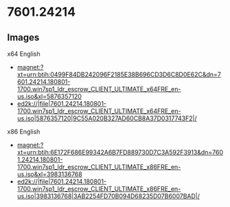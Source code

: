 # 7601.24214
## Images
x64 English
- [magnet:?xt=urn:btih:0499F84DB242096F2185E38B696CD3D6C8D0E62C&dn=7601.24214.180801-1700.win7sp1_ldr_escrow_CLIENT_ULTIMATE_x64FRE_en-us.iso&xl=5876357120](magnet:?xt=urn:btih:0499F84DB242096F2185E38B696CD3D6C8D0E62C&dn=7601.24214.180801-1700.win7sp1_ldr_escrow_CLIENT_ULTIMATE_x64FRE_en-us.iso&xl=5876357120)
- [ed2k://|file|7601.24214.180801-1700.win7sp1_ldr_escrow_CLIENT_ULTIMATE_x64FRE_en-us.iso|5876357120|9C55A020B327AD60CB8A37D0317743F2|/](ed2k://|file|7601.24214.180801-1700.win7sp1_ldr_escrow_CLIENT_ULTIMATE_x64FRE_en-us.iso|5876357120|9C55A020B327AD60CB8A37D0317743F2|/)

x86 English
- [magnet:?xt=urn:btih:6E172F686E99342A6B7FD889730D7C3A592F3913&dn=7601.24214.180801-1700.win7sp1_ldr_escrow_CLIENT_ULTIMATE_x86FRE_en-us.iso&xl=3983136768](magnet:?xt=urn:btih:6E172F686E99342A6B7FD889730D7C3A592F3913&dn=7601.24214.180801-1700.win7sp1_ldr_escrow_CLIENT_ULTIMATE_x86FRE_en-us.iso&xl=3983136768)
- [ed2k://|file|7601.24214.180801-1700.win7sp1_ldr_escrow_CLIENT_ULTIMATE_x86FRE_en-us.iso|3983136768|3AB2254FD70B094D68235D07B6007BAD|/](ed2k://|file|7601.24214.180801-1700.win7sp1_ldr_escrow_CLIENT_ULTIMATE_x86FRE_en-us.iso|3983136768|3AB2254FD70B094D68235D07B6007BAD|/)